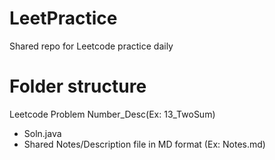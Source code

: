 # LeetPractice
Shared repo for Leetcode practice daily

# Folder structure

Leetcode Problem Number_Desc(Ex: 13_TwoSum)
 - Soln.java
 - Shared Notes/Description file in MD format (Ex: Notes.md)

